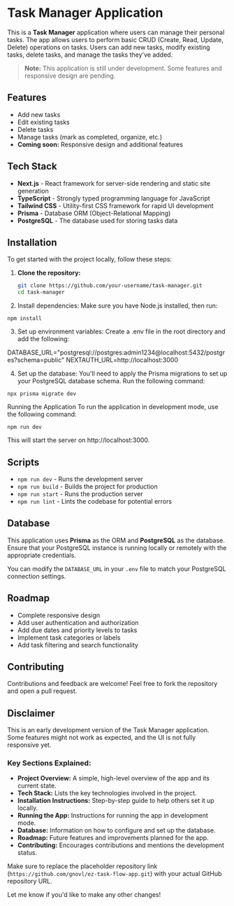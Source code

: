 # Task Manager Application

This is a **Task Manager** application where users can manage their personal tasks. The app allows users to perform basic CRUD (Create, Read, Update, Delete) operations on tasks. Users can add new tasks, modify existing tasks, delete tasks, and manage the tasks they've added.

> **Note:** This application is still under development. Some features and responsive design are pending.

## Features

- Add new tasks
- Edit existing tasks
- Delete tasks
- Manage tasks (mark as completed, organize, etc.)
- **Coming soon:** Responsive design and additional features

## Tech Stack

- **Next.js** - React framework for server-side rendering and static site generation
- **TypeScript** - Strongly typed programming language for JavaScript
- **Tailwind CSS** - Utility-first CSS framework for rapid UI development
- **Prisma** - Database ORM (Object-Relational Mapping)
- **PostgreSQL** - The database used for storing tasks data

## Installation

To get started with the project locally, follow these steps:

1. **Clone the repository:**

   ```bash
   git clone https://github.com/your-username/task-manager.git
   cd task-manager
   ```

2. Install dependencies: Make sure you have Node.js installed, then run:

`npm install`

3. Set up environment variables: Create a .env file in the root directory and add the following:

DATABASE_URL="postgresql://postgres:admin1234@localhost:5432/postgres?schema=public"
NEXTAUTH_URL=http://localhost:3000

4. Set up the database: You'll need to apply the Prisma migrations to set up your PostgreSQL database schema. Run the following command:

`npx prisma migrate dev`

Running the Application
To run the application in development mode, use the following command:

`npm run dev`

This will start the server on http://localhost:3000.

## Scripts

- `npm run dev` - Runs the development server
- `npm run build` - Builds the project for production
- `npm run start` - Runs the production server
- `npm run lint` - Lints the codebase for potential errors

## Database

This application uses **Prisma** as the ORM and **PostgreSQL** as the database. Ensure that your PostgreSQL instance is running locally or remotely with the appropriate credentials.

You can modify the `DATABASE_URL` in your `.env` file to match your PostgreSQL connection settings.

## Roadmap

- Complete responsive design
- Add user authentication and authorization
- Add due dates and priority levels to tasks
- Implement task categories or labels
- Add task filtering and search functionality

## Contributing

Contributions and feedback are welcome! Feel free to fork the repository and open a pull request.

## Disclaimer

This is an early development version of the Task Manager application. Some features might not work as expected, and the UI is not fully responsive yet.

### Key Sections Explained:

- **Project Overview:** A simple, high-level overview of the app and its current state.
- **Tech Stack:** Lists the key technologies involved in the project.
- **Installation Instructions:** Step-by-step guide to help others set it up locally.
- **Running the App:** Instructions for running the app in development mode.
- **Database:** Information on how to configure and set up the database.
- **Roadmap:** Future features and improvements planned for the app.
- **Contributing:** Encourages contributions and mentions the development status.

Make sure to replace the placeholder repository link (`https://github.com/gnovl/ez-task-flow-app.git`) with your actual GitHub repository URL.

Let me know if you'd like to make any other changes!

```

```

